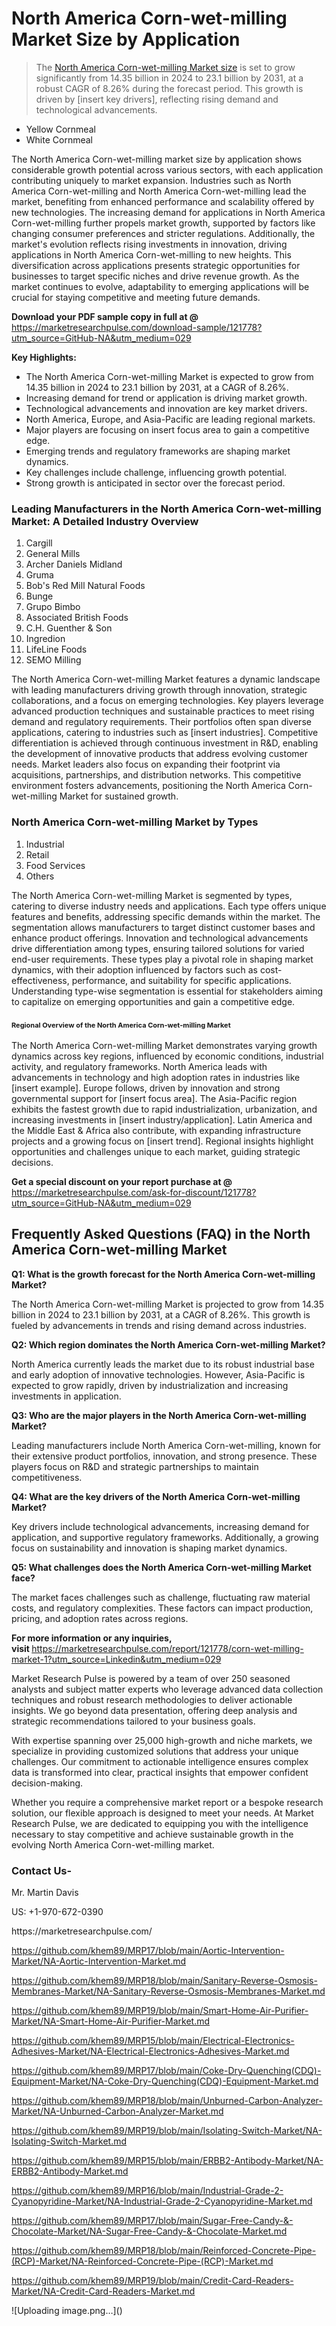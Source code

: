 <h1>North America Corn-wet-milling Market&nbsp;Size by Application</h1><blockquote><p>The <a href="https://marketresearchpulse.com/download-sample/121778?utm_source=GitHub-NA&amp;utm_medium=029">North America Corn-wet-milling Market size</a> is set to grow significantly from 14.35 billion in 2024 to 23.1 billion by 2031, at a robust CAGR of 8.26% during the forecast period. This growth is driven by [insert key drivers], reflecting rising demand and technological advancements.</p></blockquote><ul><li>Yellow Cornmeal<li> White Cornmeal</li></ul><p>The North America Corn-wet-milling market size by application shows considerable growth potential across various sectors, with each application contributing uniquely to market expansion. Industries such as North America Corn-wet-milling and North America Corn-wet-milling lead the market, benefiting from enhanced performance and scalability offered by new technologies. The increasing demand for applications in North America Corn-wet-milling further propels market growth, supported by factors like changing consumer preferences and stricter regulations. Additionally, the market's evolution reflects rising investments in innovation, driving applications in North America Corn-wet-milling to new heights. This diversification across applications presents strategic opportunities for businesses to target specific niches and drive revenue growth. As the market continues to evolve, adaptability to emerging applications will be crucial for staying competitive and meeting future demands.</p><p><strong>Download your PDF sample copy in full at @ </strong><a href="https://marketresearchpulse.com/download-sample/121778?utm_source=GitHub-NA&amp;utm_medium=029">https://marketresearchpulse.com/download-sample/121778?utm_source=GitHub-NA&amp;utm_medium=029</a></p><p><strong>Key Highlights: </strong></p><ul><li>The North America Corn-wet-milling Market is expected to grow from 14.35 billion in 2024 to 23.1 billion by 2031, at a CAGR of 8.26%.</li><li>Increasing demand for trend or application is driving market growth.</li><li>Technological advancements and innovation are key market drivers.</li><li>North America, Europe, and Asia-Pacific are leading regional markets.</li><li>Major players are focusing on insert focus area to gain a competitive edge.</li><li>Emerging trends and regulatory frameworks are shaping market dynamics.</li><li>Key challenges include challenge, influencing growth potential.</li><li>Strong growth is anticipated in sector over the forecast period.</li></ul><h3>Leading Manufacturers in the North America Corn-wet-milling Market: A Detailed Industry Overview</h3><ol><li>Cargill</li><li>General Mills</li><li>Archer Daniels Midland</li><li>Gruma</li><li>Bob's Red Mill Natural Foods</li><li>Bunge</li><li>Grupo Bimbo</li><li>Associated British Foods</li><li>C.H. Guenther & Son</li><li>Ingredion</li><li>LifeLine Foods</li><li>SEMO Milling</li></ol><div class="flex max-w-full flex-col flex-grow"><div class="min-h-8 text-message flex w-full flex-col items-end gap-2 whitespace-normal break-words [.text-message+&amp;]:mt-5" dir="auto" data-message-author-role="assistant" data-message-id="fd8432e4-4910-450d-b182-61b7bfb0a01f" data-message-model-slug="gpt-4o"><div class="flex w-full flex-col gap-1 empty:hidden first:pt-[3px]"><div class="markdown prose w-full break-words dark:prose-invert light"><p>The North America Corn-wet-milling Market features a dynamic landscape with leading manufacturers driving growth through innovation, strategic collaborations, and a focus on emerging technologies. Key players leverage advanced production techniques and sustainable practices to meet rising demand and regulatory requirements. Their portfolios often span diverse applications, catering to industries such as [insert industries]. Competitive differentiation is achieved through continuous investment in R&amp;D, enabling the development of innovative products that address evolving customer needs. Market leaders also focus on expanding their footprint via acquisitions, partnerships, and distribution networks. This competitive environment fosters advancements, positioning the North America Corn-wet-milling Market for sustained growth.</p></div></div></div></div><h3>North America Corn-wet-milling Market by Types</h3><ol><li>Industrial<li> Retail<li> Food Services<li> Others</li></ol><div class="flex max-w-full flex-col flex-grow"><div class="min-h-8 text-message flex w-full flex-col items-end gap-2 whitespace-normal break-words [.text-message+&amp;]:mt-5" dir="auto" data-message-author-role="assistant" data-message-id="084470be-0bb7-4664-bddf-5156b4f41249" data-message-model-slug="gpt-4o-mini"><div class="flex w-full flex-col gap-1 empty:hidden first:pt-[3px]"><div class="markdown prose w-full break-words dark:prose-invert light"><p>The North America Corn-wet-milling Market is segmented by types, catering to diverse industry needs and applications. Each type offers unique features and benefits, addressing specific demands within the market. The segmentation allows manufacturers to target distinct customer bases and enhance product offerings. Innovation and technological advancements drive differentiation among types, ensuring tailored solutions for varied end-user requirements. These types play a pivotal role in shaping market dynamics, with their adoption influenced by factors such as cost-effectiveness, performance, and suitability for specific applications. Understanding type-wise segmentation is essential for stakeholders aiming to capitalize on emerging opportunities and gain a competitive edge.</p></div></div></div></div><h3><span style="font-size: 11px;">Regional Overview of the North America Corn-wet-milling Market</span></h3><div class="flex max-w-full flex-col flex-grow"><div class="min-h-8 text-message flex w-full flex-col items-end gap-2 whitespace-normal break-words [.text-message+&amp;]:mt-5" dir="auto" data-message-author-role="assistant" data-message-id="e9038762-ce64-4e30-91c9-9bd413514231" data-message-model-slug="gpt-4o-mini"><div class="flex w-full flex-col gap-1 empty:hidden first:pt-[3px]"><div class="markdown prose w-full break-words dark:prose-invert light"><p>The North America Corn-wet-milling Market demonstrates varying growth dynamics across key regions, influenced by economic conditions, industrial activity, and regulatory frameworks. North America leads with advancements in technology and high adoption rates in industries like [insert example]. Europe follows, driven by innovation and strong governmental support for [insert focus area]. The Asia-Pacific region exhibits the fastest growth due to rapid industrialization, urbanization, and increasing investments in [insert industry/application]. Latin America and the Middle East &amp; Africa also contribute, with expanding infrastructure projects and a growing focus on [insert trend]. Regional insights highlight opportunities and challenges unique to each market, guiding strategic decisions.</p></div></div></div></div><p><strong>Get a special discount on your report purchase at @ </strong><a href="https://marketresearchpulse.com/ask-for-discount/121778?utm_source=GitHub-NA&amp;utm_medium=029">https://marketresearchpulse.com/ask-for-discount/121778?utm_source=GitHub-NA&amp;utm_medium=029</a></p><h2>Frequently Asked Questions (FAQ) in the North America Corn-wet-milling Market</h2><p><strong>Q1: What is the growth forecast for the North America Corn-wet-milling Market?</strong></p><p>The North America Corn-wet-milling Market is projected to grow from 14.35 billion in 2024 to 23.1 billion by 2031, at a CAGR of 8.26%. This growth is fueled by advancements in trends and rising demand across industries.</p><p><strong>Q2: Which region dominates the North America Corn-wet-milling Market?</strong></p><p>North America currently leads the market due to its robust industrial base and early adoption of innovative technologies. However, Asia-Pacific is expected to grow rapidly, driven by industrialization and increasing investments in application.</p><p><strong>Q3: Who are the major players in the North America Corn-wet-milling Market?</strong></p><p>Leading manufacturers include North America Corn-wet-milling, known for their extensive product portfolios, innovation, and strong presence. These players focus on R&amp;D and strategic partnerships to maintain competitiveness.</p><p><strong>Q4: What are the key drivers of the North America Corn-wet-milling Market?</strong></p><p>Key drivers include technological advancements, increasing demand for application, and supportive regulatory frameworks. Additionally, a growing focus on sustainability and innovation is shaping market dynamics.</p><p><strong>Q5: What challenges does the North America Corn-wet-milling Market face?</strong></p><p>The market faces challenges such as challenge, fluctuating raw material costs, and regulatory complexities. These factors can impact production, pricing, and adoption rates across regions.</p><p><strong>For more information or any inquiries, visit&nbsp;</strong><a href="https://marketresearchpulse.com/report/121778/corn-wet-milling-market-1?utm_source=Linkedin&utm_medium=029">https://marketresearchpulse.com/report/121778/corn-wet-milling-market-1?utm_source=Linkedin&utm_medium=029</a></p><p>Market Research Pulse is powered by a team of over 250 seasoned analysts and subject matter experts who leverage advanced data collection techniques and robust research methodologies to deliver actionable insights. We go beyond data presentation, offering deep analysis and strategic recommendations tailored to your business goals.</p><p>With expertise spanning over 25,000 high-growth and niche markets, we specialize in providing customized solutions that address your unique challenges. Our commitment to actionable intelligence ensures complex data is transformed into clear, practical insights that empower confident decision-making.</p><p>Whether you require a comprehensive market report or a bespoke research solution, our flexible approach is designed to meet your needs. At Market Research Pulse, we are dedicated to equipping you with the intelligence necessary to stay competitive and achieve sustainable growth in the evolving North America Corn-wet-milling market.</p><h3><strong>Contact Us-</strong></h3><p>Mr. Martin Davis</p><p>US: +1-970-672-0390</p><p>https://marketresearchpulse.com/</p><p><a href="https://github.com/khem89/MRP17/blob/main/Aortic-Intervention-Market/NA-Aortic-Intervention-Market.md">https://github.com/khem89/MRP17/blob/main/Aortic-Intervention-Market/NA-Aortic-Intervention-Market.md</a></p><p><a href="https://github.com/khem89/MRP18/blob/main/Sanitary-Reverse-Osmosis-Membranes-Market/NA-Sanitary-Reverse-Osmosis-Membranes-Market.md">https://github.com/khem89/MRP18/blob/main/Sanitary-Reverse-Osmosis-Membranes-Market/NA-Sanitary-Reverse-Osmosis-Membranes-Market.md</a></p><p><a href="https://github.com/khem89/MRP19/blob/main/Smart-Home-Air-Purifier-Market/NA-Smart-Home-Air-Purifier-Market.md">https://github.com/khem89/MRP19/blob/main/Smart-Home-Air-Purifier-Market/NA-Smart-Home-Air-Purifier-Market.md</a></p><p><a href="https://github.com/khem89/MRP15/blob/main/Electrical-Electronics-Adhesives-Market/NA-Electrical-Electronics-Adhesives-Market.md">https://github.com/khem89/MRP15/blob/main/Electrical-Electronics-Adhesives-Market/NA-Electrical-Electronics-Adhesives-Market.md</a></p><p><a href="https://github.com/khem89/MRP17/blob/main/Coke-Dry-Quenching(CDQ)-Equipment-Market/NA-Coke-Dry-Quenching(CDQ)-Equipment-Market.md">https://github.com/khem89/MRP17/blob/main/Coke-Dry-Quenching(CDQ)-Equipment-Market/NA-Coke-Dry-Quenching(CDQ)-Equipment-Market.md</a></p><p><a href="https://github.com/khem89/MRP18/blob/main/Unburned-Carbon-Analyzer-Market/NA-Unburned-Carbon-Analyzer-Market.md">https://github.com/khem89/MRP18/blob/main/Unburned-Carbon-Analyzer-Market/NA-Unburned-Carbon-Analyzer-Market.md</a></p><p><a href="https://github.com/khem89/MRP19/blob/main/Isolating-Switch-Market/NA-Isolating-Switch-Market.md">https://github.com/khem89/MRP19/blob/main/Isolating-Switch-Market/NA-Isolating-Switch-Market.md</a></p><p><a href="https://github.com/khem89/MRP15/blob/main/ERBB2-Antibody-Market/NA-ERBB2-Antibody-Market.md">https://github.com/khem89/MRP15/blob/main/ERBB2-Antibody-Market/NA-ERBB2-Antibody-Market.md</a></p><p><a href="https://github.com/khem89/MRP16/blob/main/Industrial-Grade-2-Cyanopyridine-Market/NA-Industrial-Grade-2-Cyanopyridine-Market.md">https://github.com/khem89/MRP16/blob/main/Industrial-Grade-2-Cyanopyridine-Market/NA-Industrial-Grade-2-Cyanopyridine-Market.md</a></p><p><a href="https://github.com/khem89/MRP17/blob/main/Sugar-Free-Candy-&-Chocolate-Market/NA-Sugar-Free-Candy-&-Chocolate-Market.md">https://github.com/khem89/MRP17/blob/main/Sugar-Free-Candy-&-Chocolate-Market/NA-Sugar-Free-Candy-&-Chocolate-Market.md</a></p><p><a href="https://github.com/khem89/MRP18/blob/main/Reinforced-Concrete-Pipe-(RCP)-Market/NA-Reinforced-Concrete-Pipe-(RCP)-Market.md">https://github.com/khem89/MRP18/blob/main/Reinforced-Concrete-Pipe-(RCP)-Market/NA-Reinforced-Concrete-Pipe-(RCP)-Market.md</a></p><p><a href="https://github.com/khem89/MRP19/blob/main/Credit-Card-Readers-Market/NA-Credit-Card-Readers-Market.md">https://github.com/khem89/MRP19/blob/main/Credit-Card-Readers-Market/NA-Credit-Card-Readers-Market.md</a></p>
![Uploading image.png…]()
